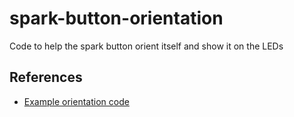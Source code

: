 # spark-button-orientation

Code to help the spark button orient itself and show it on the LEDs

## References

- [Example orientation code](https://docs.particle.io/quickstart/button/#orientation-awareness)

